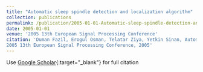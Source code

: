 ```yaml
---
title: "Automatic sleep spindle detection and localization algorithm"
collection: publications
permalink: /publication/2005-01-01-Automatic-sleep-spindle-detection-and-localization-algorithm
date: 2005-01-01
venue: '2005 13th European Signal Processing Conference'
citation: 'Duman Fazil, Erogul Osman, Telatar Ziya, Yetkin Sinan, Automatic sleep spindle detection and localization algorithm"
2005 13th European Signal Processing Conference, 2005'
---
```

Use [Google Scholar](https://scholar.google.com/scholar?q=Automatic+sleep+spindle+detection+and+localization+algorithm){:target="_blank"} for full citation